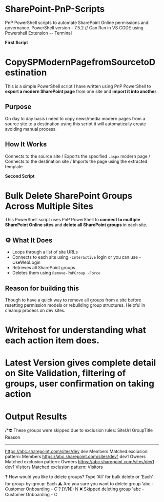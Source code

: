 # SharePoint-PnP-Scripts
PnP PowerShell scripts to automate SharePoint Online permissions and governance.
PowerShell version - 7.5.2 // Can Run in VS CODE using Powershell Extension -- Terminal 

**First Script**
# CopySPModernPagefromSourcetoDestination
 This is a simple PowerShell script I have written using PnP PowerShell to **export a modern SharePoint page** from one site and **import it into another**.
## Purpose 
On day to day basis i need to copy news/media modern pages from a source site to a destination using this script it will automatically create avoiding manual process.
## How It Works 
Connects to the source site / Exports the specified `.aspx` modern page / Connects to the destination site / Imports the page using the extracted template

**Second Script**
# Bulk Delete SharePoint Groups Across Multiple Sites
This PowerShell script uses PnP PowerShell to **connect to multiple SharePoint Online sites** and **delete all SharePoint groups** in each site.
## ⚙️ What It Does
- Loops through a list of site URLs
- Connects to each site using `-Interactive` login or you can use -UseWebLogin
- Retrieves all SharePoint groups
- Deletes them using `Remove-PnPGroup -Force`
## Reason for building this
Though to have a quick way to remove all groups from a site before resetting permission models or rebuilding group structures. Helpful in cleanup process on dev sites.
# Writehost for understanding what each action item does.
# Latest Version gives complete detail on Site Validation, filtering of groups, user confirmation on taking action 
# Output Results
/*⛔ These groups were skipped due to exclusion rules:
SiteUrl                                          GroupTitle        Reason
-------                                          ----------        ------
https://abc.sharepoint.com/sites/dev dev Members  Matched exclusion pattern: Members
https://abc.sharepoint.com/sites/dev1  dev1 Owners    Matched exclusion pattern: Owners
https://abc.sharepoint.com/sites/dev1  dev1 Visitors  Matched exclusion pattern: Visitors

❓ How would you like to delete groups? Type 'All' for bulk delete or 'Each' for group-by-group: Each
⚠️ Are you sure you want to delete group 'abc - Customer Onboarding - C'? [Y/N]: N
❌ Skipped deleting group 'abc - Customer Onboarding - C'

